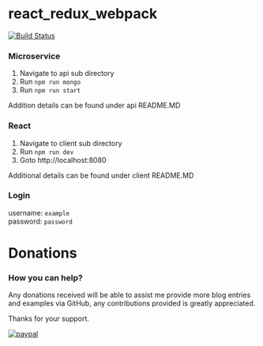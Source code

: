 # react_redux_webpack
[![Build Status](https://travis-ci.org/Rob-Leggett/react_redux_webpack.svg?branch=master)](https://travis-ci.org/Rob-Leggett/react_redux_webpack)

### Microservice

 1. Navigate to api sub directory
 2. Run `npm run mongo`
 3. Run `npm run start`
 
 Addition details can be found under api README.MD

### React
 
 1. Navigate to client sub directory
 2. Run `npm run dev`
 3. Goto http://localhost:8080
 
 Additional details can be found under client README.MD

### Login

username: `example`  
password: `password`


Donations
====================

### How you can help?

Any donations received will be able to assist me provide more blog entries and examples via GitHub, any contributions provided is greatly appreciated.

Thanks for your support.

[![paypal](https://www.paypal.com/en_US/i/btn/btn_donateCC_LG.gif)](https://www.paypal.com/cgi-bin/webscr?cmd=_donations&business=EV2ZLZBABFJ34&lc=AU&item_name=Research%20%26%20Development&currency_code=AUD&bn=PP%2dDonationsBF%3abtn_donateCC_LG%2egif%3aNonHosted)
